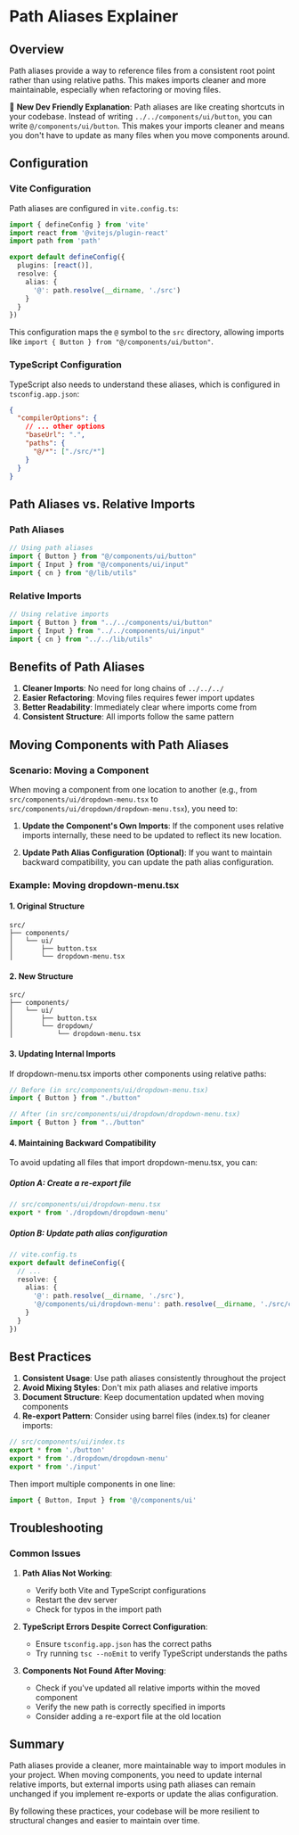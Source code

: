 # Path Aliases Explainer

## Overview
Path aliases provide a way to reference files from a consistent root point rather than using relative paths. This makes imports cleaner and more maintainable, especially when refactoring or moving files.

🌟 **New Dev Friendly Explanation**:
Path aliases are like creating shortcuts in your codebase. Instead of writing `../../components/ui/button`, you can write `@/components/ui/button`. This makes your imports cleaner and means you don't have to update as many files when you move components around.

## Configuration

### Vite Configuration
Path aliases are configured in `vite.config.ts`:

```typescript
import { defineConfig } from 'vite'
import react from '@vitejs/plugin-react'
import path from 'path'

export default defineConfig({
  plugins: [react()],
  resolve: {
    alias: {
      '@': path.resolve(__dirname, './src')
    }
  }
})
```

This configuration maps the `@` symbol to the `src` directory, allowing imports like `import { Button } from "@/components/ui/button"`.

### TypeScript Configuration
TypeScript also needs to understand these aliases, which is configured in `tsconfig.app.json`:

```json
{
  "compilerOptions": {
    // ... other options
    "baseUrl": ".",
    "paths": {
      "@/*": ["./src/*"]
    }
  }
}
```

## Path Aliases vs. Relative Imports

### Path Aliases
```typescript
// Using path aliases
import { Button } from "@/components/ui/button"
import { Input } from "@/components/ui/input"
import { cn } from "@/lib/utils"
```

### Relative Imports
```typescript
// Using relative imports
import { Button } from "../../components/ui/button"
import { Input } from "../../components/ui/input"
import { cn } from "../../lib/utils"
```

## Benefits of Path Aliases

1. **Cleaner Imports**: No need for long chains of `../../../`
2. **Easier Refactoring**: Moving files requires fewer import updates
3. **Better Readability**: Immediately clear where imports come from
4. **Consistent Structure**: All imports follow the same pattern

## Moving Components with Path Aliases

### Scenario: Moving a Component
When moving a component from one location to another (e.g., from `src/components/ui/dropdown-menu.tsx` to `src/components/ui/dropdown/dropdown-menu.tsx`), you need to:

1. **Update the Component's Own Imports**: If the component uses relative imports internally, these need to be updated to reflect its new location.

2. **Update Path Alias Configuration (Optional)**: If you want to maintain backward compatibility, you can update the path alias configuration.

### Example: Moving dropdown-menu.tsx

#### 1. Original Structure
```
src/
├── components/
│   └── ui/
│       ├── button.tsx
│       └── dropdown-menu.tsx
```

#### 2. New Structure
```
src/
├── components/
│   └── ui/
│       ├── button.tsx
│       └── dropdown/
│           └── dropdown-menu.tsx
```

#### 3. Updating Internal Imports
If dropdown-menu.tsx imports other components using relative paths:

```typescript
// Before (in src/components/ui/dropdown-menu.tsx)
import { Button } from "./button"

// After (in src/components/ui/dropdown/dropdown-menu.tsx)
import { Button } from "../button"
```

#### 4. Maintaining Backward Compatibility
To avoid updating all files that import dropdown-menu.tsx, you can:

##### Option A: Create a re-export file
```typescript
// src/components/ui/dropdown-menu.tsx
export * from './dropdown/dropdown-menu'
```

##### Option B: Update path alias configuration
```typescript
// vite.config.ts
export default defineConfig({
  // ...
  resolve: {
    alias: {
      '@': path.resolve(__dirname, './src'),
      '@/components/ui/dropdown-menu': path.resolve(__dirname, './src/components/ui/dropdown/dropdown-menu')
    }
  }
})
```

## Best Practices

1. **Consistent Usage**: Use path aliases consistently throughout the project
2. **Avoid Mixing Styles**: Don't mix path aliases and relative imports
3. **Document Structure**: Keep documentation updated when moving components
4. **Re-export Pattern**: Consider using barrel files (index.ts) for cleaner imports:

```typescript
// src/components/ui/index.ts
export * from './button'
export * from './dropdown/dropdown-menu'
export * from './input'
```

Then import multiple components in one line:
```typescript
import { Button, Input } from '@/components/ui'
```

## Troubleshooting

### Common Issues

1. **Path Alias Not Working**:
   - Verify both Vite and TypeScript configurations
   - Restart the dev server
   - Check for typos in the import path

2. **TypeScript Errors Despite Correct Configuration**:
   - Ensure `tsconfig.app.json` has the correct paths
   - Try running `tsc --noEmit` to verify TypeScript understands the paths

3. **Components Not Found After Moving**:
   - Check if you've updated all relative imports within the moved component
   - Verify the new path is correctly specified in imports
   - Consider adding a re-export file at the old location

## Summary

Path aliases provide a cleaner, more maintainable way to import modules in your project. When moving components, you need to update internal relative imports, but external imports using path aliases can remain unchanged if you implement re-exports or update the alias configuration.

By following these practices, your codebase will be more resilient to structural changes and easier to maintain over time. 